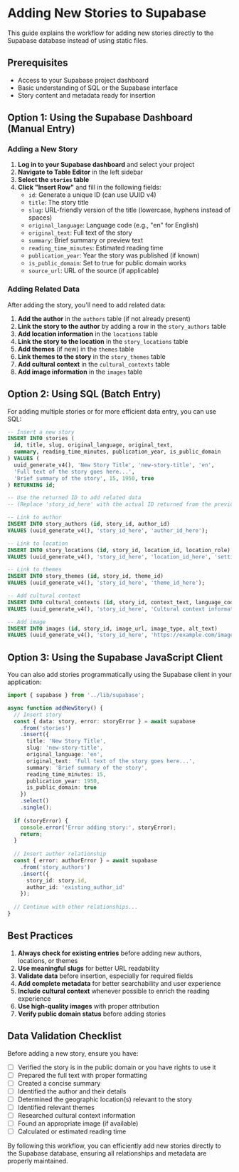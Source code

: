 # Adding New Stories to Supabase

This guide explains the workflow for adding new stories directly to the Supabase database instead of using static files.

## Prerequisites

- Access to your Supabase project dashboard
- Basic understanding of SQL or the Supabase interface
- Story content and metadata ready for insertion

## Option 1: Using the Supabase Dashboard (Manual Entry)

### Adding a New Story

1. **Log in to your Supabase dashboard** and select your project
2. **Navigate to Table Editor** in the left sidebar
3. **Select the `stories` table**
4. **Click "Insert Row"** and fill in the following fields:
   - `id`: Generate a unique ID (can use UUID v4)
   - `title`: The story title
   - `slug`: URL-friendly version of the title (lowercase, hyphens instead of spaces)
   - `original_language`: Language code (e.g., "en" for English)
   - `original_text`: Full text of the story
   - `summary`: Brief summary or preview text
   - `reading_time_minutes`: Estimated reading time
   - `publication_year`: Year the story was published (if known)
   - `is_public_domain`: Set to true for public domain works
   - `source_url`: URL of the source (if applicable)

### Adding Related Data

After adding the story, you'll need to add related data:

1. **Add the author** in the `authors` table (if not already present)
2. **Link the story to the author** by adding a row in the `story_authors` table
3. **Add location information** in the `locations` table
4. **Link the story to the location** in the `story_locations` table
5. **Add themes** (if new) in the `themes` table
6. **Link themes to the story** in the `story_themes` table
7. **Add cultural context** in the `cultural_contexts` table
8. **Add image information** in the `images` table

## Option 2: Using SQL (Batch Entry)

For adding multiple stories or for more efficient data entry, you can use SQL:

```sql
-- Insert a new story
INSERT INTO stories (
  id, title, slug, original_language, original_text, 
  summary, reading_time_minutes, publication_year, is_public_domain
) VALUES (
  uuid_generate_v4(), 'New Story Title', 'new-story-title', 'en',
  'Full text of the story goes here...',
  'Brief summary of the story', 15, 1950, true
) RETURNING id;

-- Use the returned ID to add related data
-- (Replace 'story_id_here' with the actual ID returned from the previous query)

-- Link to author
INSERT INTO story_authors (id, story_id, author_id)
VALUES (uuid_generate_v4(), 'story_id_here', 'author_id_here');

-- Link to location
INSERT INTO story_locations (id, story_id, location_id, location_role)
VALUES (uuid_generate_v4(), 'story_id_here', 'location_id_here', 'setting');

-- Link to themes
INSERT INTO story_themes (id, story_id, theme_id)
VALUES (uuid_generate_v4(), 'story_id_here', 'theme_id_here');

-- Add cultural context
INSERT INTO cultural_contexts (id, story_id, context_text, language_code)
VALUES (uuid_generate_v4(), 'story_id_here', 'Cultural context information...', 'en');

-- Add image
INSERT INTO images (id, story_id, image_url, image_type, alt_text)
VALUES (uuid_generate_v4(), 'story_id_here', 'https://example.com/image.jpg', 'cover', 'Cover image description');
```

## Option 3: Using the Supabase JavaScript Client

You can also add stories programmatically using the Supabase client in your application:

```typescript
import { supabase } from '../lib/supabase';

async function addNewStory() {
  // Insert story
  const { data: story, error: storyError } = await supabase
    .from('stories')
    .insert({
      title: 'New Story Title',
      slug: 'new-story-title',
      original_language: 'en',
      original_text: 'Full text of the story goes here...',
      summary: 'Brief summary of the story',
      reading_time_minutes: 15,
      publication_year: 1950,
      is_public_domain: true
    })
    .select()
    .single();
  
  if (storyError) {
    console.error('Error adding story:', storyError);
    return;
  }
  
  // Insert author relationship
  const { error: authorError } = await supabase
    .from('story_authors')
    .insert({
      story_id: story.id,
      author_id: 'existing_author_id'
    });
  
  // Continue with other relationships...
}
```

## Best Practices

1. **Always check for existing entries** before adding new authors, locations, or themes
2. **Use meaningful slugs** for better URL readability
3. **Validate data** before insertion, especially for required fields
4. **Add complete metadata** for better searchability and user experience
5. **Include cultural context** whenever possible to enrich the reading experience
6. **Use high-quality images** with proper attribution
7. **Verify public domain status** before adding stories

## Data Validation Checklist

Before adding a new story, ensure you have:

- [ ] Verified the story is in the public domain or you have rights to use it
- [ ] Prepared the full text with proper formatting
- [ ] Created a concise summary
- [ ] Identified the author and their details
- [ ] Determined the geographic location(s) relevant to the story
- [ ] Identified relevant themes
- [ ] Researched cultural context information
- [ ] Found an appropriate image (if available)
- [ ] Calculated or estimated reading time

By following this workflow, you can efficiently add new stories directly to the Supabase database, ensuring all relationships and metadata are properly maintained.
